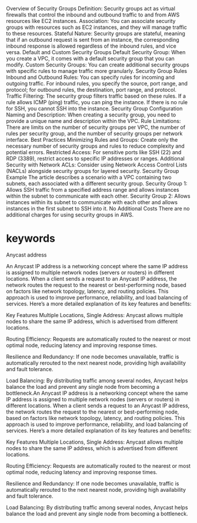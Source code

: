 Overview of Security Groups
Definition: Security groups act as virtual firewalls that control the inbound and outbound traffic to and from AWS resources like EC2 instances.
Association: You can associate security groups with resources such as EC2 instances, and they will manage traffic to these resources.
Stateful Nature: Security groups are stateful, meaning that if an outbound request is sent from an instance, the corresponding inbound response is allowed regardless of the inbound rules, and vice versa.
Default and Custom Security Groups
Default Security Group: When you create a VPC, it comes with a default security group that you can modify.
Custom Security Groups: You can create additional security groups with specific rules to manage traffic more granularly.
Security Group Rules
Inbound and Outbound Rules: You can specify rules for incoming and outgoing traffic. For inbound rules, you specify the source, port range, and protocol; for outbound rules, the destination, port range, and protocol.
Traffic Filtering: The security group filters traffic based on these rules. If a rule allows ICMP (ping) traffic, you can ping the instance. If there is no rule for SSH, you cannot SSH into the instance.
Security Group Configuration
Naming and Description: When creating a security group, you need to provide a unique name and description within the VPC.
Rule Limitations: There are limits on the number of security groups per VPC, the number of rules per security group, and the number of security groups per network interface.
Best Practices
Minimizing Rules and Groups: Create only the necessary number of security groups and rules to reduce complexity and potential errors.
Restricted Access: For sensitive ports like SSH (22) and RDP (3389), restrict access to specific IP addresses or ranges.
Additional Security with Network ACLs: Consider using Network Access Control Lists (NACLs) alongside security groups for layered security.
Security Group Example
The article describes a scenario with a VPC containing two subnets, each associated with a different security group.
Security Group 1: Allows SSH traffic from a specified address range and allows instances within the subnet to communicate with each other.
Security Group 2: Allows instances within its subnet to communicate with each other and allows instances in the first subnet to SSH into it.
No Additional Costs
There are no additional charges for using security groups in AWS.

# keywords

Anycast address

An Anycast IP address is a networking concept where the same IP address is assigned to multiple network nodes (servers or routers) in different locations. When a client sends a request to an Anycast IP address, the network routes the request to the nearest or best-performing node, based on factors like network topology, latency, and routing policies. This approach is used to improve performance, reliability, and load balancing of services. Here’s a more detailed explanation of its key features and benefits:

Key Features
Multiple Locations, Single Address: Anycast allows multiple nodes to share the same IP address, which is advertised from different locations.

Routing Efficiency: Requests are automatically routed to the nearest or most optimal node, reducing latency and improving response times.

Resilience and Redundancy: If one node becomes unavailable, traffic is automatically rerouted to the next nearest node, providing high availability and fault tolerance.

Load Balancing: By distributing traffic among several nodes, Anycast helps balance the load and prevent any single node from becoming a bottleneck.An Anycast IP address is a networking concept where the same IP address is assigned to multiple network nodes (servers or routers) in different locations. When a client sends a request to an Anycast IP address, the network routes the request to the nearest or best-performing node, based on factors like network topology, latency, and routing policies. This approach is used to improve performance, reliability, and load balancing of services. Here’s a more detailed explanation of its key features and benefits:

Key Features
Multiple Locations, Single Address: Anycast allows multiple nodes to share the same IP address, which is advertised from different locations.

Routing Efficiency: Requests are automatically routed to the nearest or most optimal node, reducing latency and improving response times.

Resilience and Redundancy: If one node becomes unavailable, traffic is automatically rerouted to the next nearest node, providing high availability and fault tolerance.

Load Balancing: By distributing traffic among several nodes, Anycast helps balance the load and prevent any single node from becoming a bottleneck.